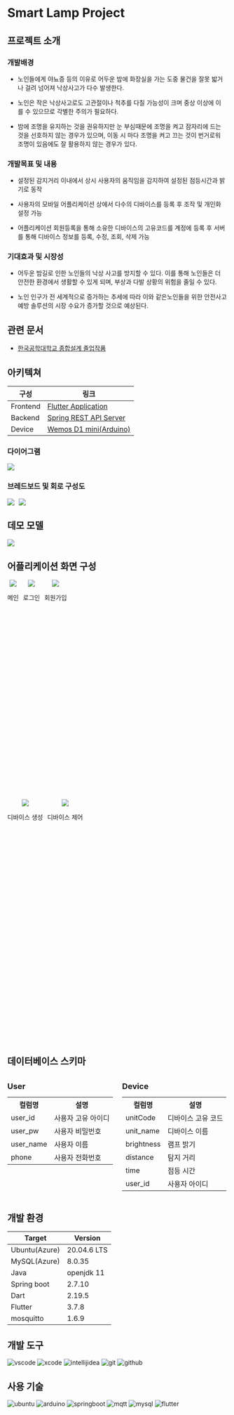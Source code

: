 # Smart Lamp Project

## 프로젝트 소개
### 개발배경  
* 노인들에게 야뇨증 등의 이유로 어두운 밤에 화장실을 가는 도중 물건을 잘못 밟거나 걸려 넘어져 낙상사고가 다수 발생한다.  

* 노인은 작은 낙상사고로도 고관절이나 척추를 다칠 가능성이 크며 중상 이상에 이를 수 있으므로 각별한 주의가 필요하다.  

* 밤에 조명을 유지하는 것을 권유하지만 눈 부심때문에 조명을 켜고 잠자리에 드는 것을 선호하지 않는 경우가 있으며, 이동 시 마다 조명을 켜고 끄는 것이 번거로워 조명이 있음에도 잘 활용하지 않는 경우가 있다.   

### 개발목표 및 내용  
* 설정된 감지거리 이내에서 상시 사용자의 움직임을 감지하여 설정된 점등시간과 밝기로 동작  

* 사용자의 모바일 어플리케이션 상에서 다수의 디바이스를 등록 후 조작 및 개인화 설정 가능  

* 어플리케이션 회원등록을 통해 소유한 디바이스의 고유코드를 계정에 등록 후 서버를 통해 디바이스 정보를 등록, 수정, 조회, 삭제 가능  

### 기대효과 및 시장성

* 어두운 밤길로 인한 노인들의 낙상 사고를 방지할 수 있다. 이를 통해 노인들은 더 안전한 환경에서 생활할 수 있게 되며, 부상과 다발 상황의 위험을 줄일 수 있다.  

* 노인 인구가 전 세계적으로 증가하는 추세에 따라 이와 같은노인들을 위한 안전사고 예방 솔루션의 시장 수요가 증가할 것으로 예상된다.  

## 관련 문서
* [한국공학대학교 종합설계 졸업작품](./paper.pdf)

## 아키텍쳐 

| 구성      | 링크 |
|----------|-----|
| Frontend | [Flutter  Application](./client/) |
| Backend  | [Spring REST API Server](./server/) |
| Device   | [Wemos D1 mini(Arduino)](./device/) |

### 다이어그램

![](./img/_smartlamp.drawio.png)

### 브레드보드 및 회로 구성도
<div style="display:flex; gap:10px;">
    <img src="./img/breadboard.jpg" style="max-width:45%;">
    <img src="./img/circuitdiagram.jpg" style="max-width:45%;">
</div>

## 데모 모델

![](./img/prototype.jpeg)


## 어플리케이션 화면 구성

<div style="display:flex; gap:10px; height: 500px;">
    <div style="text-align:center; max-width: 30%">
        <img src="./img/home.png" >
        <p>메인</p>
    </div>
    <div style="text-align:center; max-width: 30%">
        <img src="./img/login.png" >
        <p>로그인</p>
    </div>
    <div style="text-align:center; max-width: 30%">
        <img src="./img/signup.png" >
        <p>회원가입</p>
    </div>
</div>

<div style="display:flex; gap:10px; height: 500px;">
    <div style="text-align:center; max-width: 45%">
        <img src="./img/deviceCreate.png"  >
        <p>디바이스 생성</p>
    </div>
    <div style="text-align:center; max-width: 45%">
        <img src="./img/deviceDetail.png" >
        <p>디바이스 제어</p>
    </div>
    <div></div>
</div>

<div style="height: 50px;"></div>

## 데이터베이스 스키마

<div style="display:flex; text-align:start; justify-content: space-between;">
    <table style="margin-right: 20px; width: 50% ">
        <caption style="text-align:start; font-size:18px; font-weight: 700;">User</caption>
        <tr>
            <th>컬럼명</th>
            <th>설명</th>
        </tr>
        <tr>
            <td>user_id</td>
            <td>사용자 고유 아이디</td>
        </tr>
        <tr>
            <td>user_pw</td>
            <td>사용자 비밀번호</td>
        </tr>
        <tr>
            <td>user_name</td>
            <td>사용자 이름</td>
        </tr>
        <tr>
            <td>phone</td>
            <td>사용자 전화번호</td>
        </tr>
    </table>
    <table style="width: 50% ">
        <caption style="text-align:start; font-size:18px; font-weight: 700;">Device</caption>
        <tr>
            <th>컬럼명</th>
            <th>설명</th>
        </tr>
        <tr>
            <td>unitCode</td>
            <td>디바이스 고유 코드</td>
        </tr>
        <tr>
            <td>unit_name</td>
            <td>디바이스 이름</td>
        </tr>
        <tr>
            <td>brightness</td>
            <td>램프 밝기</td>
        </tr>
        <tr>
            <td>distance</td>
            <td>탐지 거리</td>
        </tr>
        <tr>
            <td>time</td>
            <td>점등 시간</td>
        </tr>
        <tr>
            <td>user_id</td>
            <td>사용자 아이디</td>
        </tr>
    </table>
</div>



## 개발 환경

| Target        | Version     |
|---------------|-------------|
| Ubuntu(Azure) | 20.04.6 LTS |
| MySQL(Azure)  | 8.0.35      |
| Java          | openjdk 11  |
| Spring boot   | 2.7.10      |
| Dart          | 2.19.5      |
| Flutter       | 3.7.8       |
| mosquitto     | 1.6.9       |


## 개발 도구

![vscode](https://img.shields.io/badge/vscode-007ACC?style=for-the-badge&logo=visualstudiocode&logoColor=white)
![xcode](https://img.shields.io/badge/xcode-147EFB?style=for-the-badge&logo=xcode&logoColor=white)
![intellijidea](https://img.shields.io/badge/intellijidea-000000?style=for-the-badge&logo=intellijidea&logoColor=white)
![git](https://img.shields.io/badge/git-F05032?style=for-the-badge&logo=git&logoColor=white)
![github](https://img.shields.io/badge/github-181717?style=for-the-badge&logo=github&logoColor=white)

## 사용 기술

![ubuntu](https://img.shields.io/badge/ubuntu-E95420?style=for-the-badge&logo=ubuntu&logoColor=white)
![arduino](https://img.shields.io/badge/arduino-00979D?style=for-the-badge&logo=arduino&logoColor=white)
![springboot](https://img.shields.io/badge/springboot-6DB33F?style=for-the-badge&logo=springboot&logoColor=white)
![mqtt](https://img.shields.io/badge/mqtt-660066?style=for-the-badge&logo=mqtt&logoColor=white)
![mysql](https://img.shields.io/badge/mysql-4479A1?style=for-the-badge&logo=mysql&logoColor=white)
![flutter](https://img.shields.io/badge/flutter-02569B?style=for-the-badge&logo=flutter&logoColor=white)